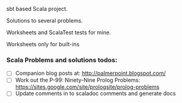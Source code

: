 sbt based Scala project.

Solutions to several problems. 

Worksheets and ScalaTest tests for mine. 

Worksheets only for built-ins  


### Scala Problems and solutions todos: 

- [ ] Companion blog posts at: http://palmerpoint.blogspot.com/
- [ ] Work out the P-99: Ninety-Nine Prolog Problems: https://sites.google.com/site/prologsite/prolog-problems
- [ ] Update comments in to scaladoc comments and generate docs
